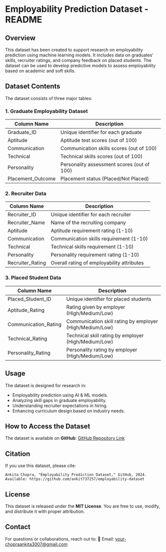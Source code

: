 # **Employability Prediction Dataset - README**

## **Overview**
This dataset has been created to support research on employability prediction using machine learning models. It includes data on graduates' skills, recruiter ratings, and company feedback on placed students. The dataset can be used to develop predictive models to assess employability based on academic and soft skills.

## **Dataset Contents**
The dataset consists of three major tables:

### **1. Graduate Employability Dataset**
| Column Name         | Description                                      |
|--------------------|------------------------------------------------|
| Graduate_ID       | Unique identifier for each graduate            |
| Aptitude         | Aptitude test scores (out of 100)               |
| Communication    | Communication skills scores (out of 100)       |
| Technical       | Technical skills scores (out of 100)           |
| Personality     | Personality assessment scores (out of 100)     |
| Placement_Outcome | Placement status (Placed/Not Placed)           |

### **2. Recruiter Data**
| Column Name        | Description                                    |
|-------------------|------------------------------------------------|
| Recruiter_ID      | Unique identifier for each recruiter          |
| Recruiter_Name    | Name of the recruiting company                |
| Aptitude         | Aptitude requirement rating (1-10)            |
| Communication    | Communication skills requirement (1-10)       |
| Technical       | Technical skills requirement (1-10)           |
| Personality     | Personality requirement rating (1-10)         |
| Recruiter_Rating | Overall rating of employability attributes     |

### **3. Placed Student Data**
| Column Name       | Description                                   |
|------------------|-----------------------------------------------|
| Placed_Student_ID | Unique identifier for placed students        |
| Aptitude_Rating  | Rating given by employer (High/Medium/Low)   |
| Communication_Rating | Communication skill rating by employer (High/Medium/Low) |
| Technical_Rating | Technical skill rating by employer (High/Medium/Low) |
| Personality_Rating | Personality rating by employer (High/Medium/Low) |

## **Usage**
The dataset is designed for research in:
- Employability prediction using AI & ML models.
- Analyzing skill gaps in graduate employability.
- Understanding recruiter expectations in hiring.
- Enhancing curriculum design based on industry needs.

## **How to Access the Dataset**
The dataset is available on **GitHub**:
[GitHub Repository Link](https://github.com/yourusername/employability-dataset)

## **Citation**
If you use this dataset, please cite:
```
Ankita Chopra, "Employability Prediction Dataset," GitHub, 2024. Available: https://github.com/ankit737257/employability-dataset
```

## **License**
This dataset is released under the **MIT License**. You are free to use, modify, and distribute it with proper attribution.

## **Contact**
For questions or collaborations, reach out to:
📩 Email: your-chopraankita3007@gmail.com


